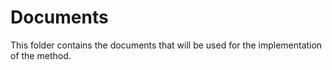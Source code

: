 # Documents
This folder contains the documents that will be used for the implementation of the method.
